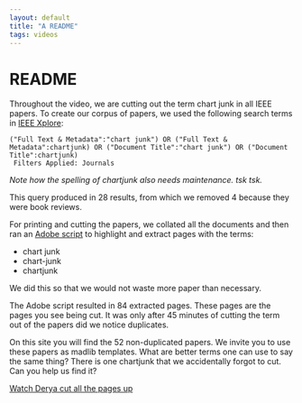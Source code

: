 ```yaml
---
layout: default
title: "A README"
tags: videos
---
```


# README

Throughout the video, we are cutting out the term chart junk in all IEEE papers. To create our corpus of papers, we used the following search terms in [IEEE Xplore](/ieeexplore.ieee.org):

```
("Full Text & Metadata":"chart junk") OR ("Full Text & Metadata":chartjunk) OR ("Document Title":"chart junk") OR ("Document Title":chartjunk)
 Filters Applied: Journals
```
*Note how the spelling of chartjunk also needs maintenance. tsk tsk.*

This query produced in 28 results, from which we removed 4 because they were book reviews.

For printing and cutting the papers, we collated all the documents and then ran an [Adobe script](https://acrobatusers.com/assets/uploads/actions/Find_and_Highlight_Words_and_Phrases.pdf) to highlight and extract pages with the terms:

- chart junk
- chart-junk
- chartjunk

We did this so that we would not waste more paper than necessary.

The Adobe script resulted in 84 extracted pages. These pages are the pages you see being cut. It was only after 45 minutes of cutting the term out of the papers did we notice duplicates. 

On this site you will find the 52 non-duplicated papers. We invite you to use these papers as madlib templates. What are better terms one can use to say the same thing? There is one chartjunk that we accidentally forgot to cut. Can you help us find it?


[Watch Derya cut all the pages up](https://chartjunk.art/20210721/video)
